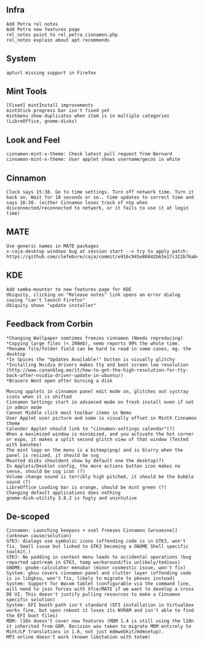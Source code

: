 Infra	
-----
	Add Petra rel notes
	Add Petra new features page
	rel_notes point to rel_petra_cinnamon.php
	rel_notes explain about apt recommends

System
------	
	apturl missing support in Firefox

Mint Tools
----------
	[Fixed] mintInstall improvements
	mintStick progress bar isn't fixed yet
	mintmenu show duplicates when item is in multiple categories (LibreOffice, gnome-disks)	

Look and Feel
-------------
	cinnamon-mint-x-theme: Check latest pull request from Bernard
	cinnamon-mint-x-theme: User applet shows username/gecos in white

Cinnamon
--------		
	Clock says 15:38. Go to time settings. Turn off network time. Turn it back on. Wait for 10 seconds or so.. time updates to correct time and says 16:38. (either Cinnamon loses track of ntp when disconnected/reconnected to network, or it fails to use it at login time)	
	
MATE
----	
	Use generic names in MATE packages
	x-caja-desktop windows bug at session start --> try to apply patch: https://github.com/clefebvre/caja/commit/e916c945e86842b63e17c322b76ab47e1538c233

KDE
---
	Add samba-mounter to new features page for KDE
	Ubiquity, clicking on "Release notes" link opens an error dialog saying "can't launch Firefox"
	Ubiquity shows "update installer"

Feedback from Corbin
--------------------
    *Changing Wallpaper somtimes freezes cinnamon (Needs reproducing)
    *Copying large files (< 200mb), nemo reports 99% the whole time.
    *Rename file/folder field can be hard to read in some cases, eg. the desktop
    *In Spices the "Updates Available!" button is visually glitchy
    *Installing Nvidia drivers makes tty and boot screen low resolution (http://www.conanblog.me/it/how-to-get-the-high-resolution-for-tty-back-after-nvidia-driver-update-in-ubuntu/)    
    *Brasero Wont open after burning a disk
    
    Moving applets in cinnamon panel edit mode on, glitches out systray icons when it is shifted
    Cinnamon Settings start in advanced mode on fresh install even if not in admin mode
    Cannot Middle click most toolbar items in Nemo
    User Applet user picture and name is visually offset in MintX Cinnamon theme
    Calender Applet should link to "cinnamon-settings calendar"(?)
    When a maximized window is minimized, and you activate the hot corner or expo, it makes a split second glitch view of that window (Tested with banshee)
    The mint logo on the menu is a bitmap(png) and is blurry when the panel is resized, it should be svg
    Mounted disks shouldent show by default one the desktop(?)
    In Applets/Desklet config, the more actions button icon makes no sense, should be cog icon (?)
    Volume change sound is terribly high pitched, it should be the bubble sound (?)
    LibreOffice Loading bar is orange, should be mint green (?)
    Changing default applications does nothing
    gnome-disk-utility 3.8.2 is fugly and unintutive

De-scoped
---------		
	Cinnamon: Launching keepass + xsel freezes Cinnamon [wrouesnel] (unknown cause/solution)	
	GTK3: dialogs use symbolic icons (offending code is in GTK3, won't fix. Small issue but linked to GTK3 becoming a GNOME Shell specific toolkit.)
	GTK3: No padding in context menu leads to accidental operations (bug reported upstream in GTK3, temp workaround/fix unlikely/tedious)
	GNOME: gnome-calculator menubar (minor cosmestic issue, won't fix)
	System: gksu covers cinnamon panel and clutter layer (offending code is in libgksu, won't fix, likely to migrate to pkexec instead)
	System: Support for Wacom tablet (configurable via the command line, will need to join forces with Xfce/MATE if we want to develop a cross DE UI. This doesn't justify pulling resources to make a Cinnamon specific solution)	
	System: EFI booth path isn't standard (EFI installation in Virtualbox works fine, but upon reboot it loses its NVRAM and isn't able to find the EFI boot files)
	MDM: l10n doesn't cover new features (MDM 1.4 is still using the l10n it inherited from GDM. Decision was taken to migrate MDM entirely to Mint/LP translations in 1.6, not just mdmwebkit/mdmsetup).
	MP3 online doesn't work (known limitation with totem)
